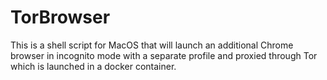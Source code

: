 # TorBrowser

This is a shell script for MacOS that will launch an additional Chrome browser in incognito mode with a separate profile and proxied through Tor which is launched in a docker container.

